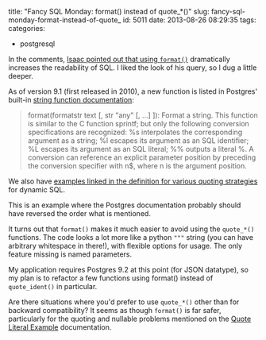 title: "Fancy SQL Monday: format() instead of quote_*()"
slug: fancy-sql-monday-format-instead-of-quote_
id: 5011
date: 2013-08-26 08:29:35
tags: 
categories: 
- postgresql

In the comments, [Isaac pointed out that using `format()`](http://www.chesnok.com/daily/2013/08/16/catalog-sql-friday-using-do-when-weve-got-tables-as-variables/#comments) dramatically increases the readability of SQL. I liked the look of his query, so I dug a little deeper.

As of version 9.1 (first released in 2010), a new function is listed in Postgres' built-in [string function documentation](http://www.postgresql.org/docs/9.1/static/functions-string.html):

> format(formatstr text [, str "any" [, ...] ]): Format a string. This function is similar to the C function sprintf; but only the following conversion specifications are recognized: %s interpolates the corresponding argument as a string; %I escapes its argument as an SQL identifier; %L escapes its argument as an SQL literal; %% outputs a literal %. A conversion can reference an explicit parameter position by preceding the conversion specifier with n$, where n is the argument position.

We also have [examples linked in the definition for various quoting strategies](http://www.postgresql.org/docs/9.1/static/plpgsql-statements.html#PLPGSQL-QUOTE-LITERAL-EXAMPLE) for dynamic SQL.

This is an example where the Postgres documentation probably should have reversed the order what is mentioned.

It turns out that `format()` makes it much easier to avoid using the `quote_*()` functions. The code looks a lot more like a python `"""` string (you can have arbitrary whitespace in there!), with flexible options for usage. The only feature missing is named parameters.

My application requires Postgres 9.2 at this point (for JSON datatype), so my plan is to refactor a few functions using format() instead of `quote_ident()` in particular.

Are there situations where you'd prefer to use `quote_*()` other than for backward compatibility? It seems as though `format()` is far safer, particularly for the quoting and nullable problems mentioned on the [Quote Literal Example](http://www.postgresql.org/docs/9.1/static/plpgsql-statements.html#PLPGSQL-QUOTE-LITERAL-EXAMPLE) documentation.
